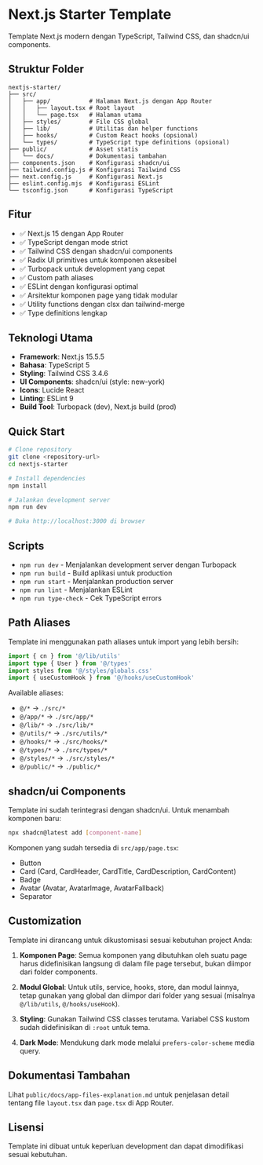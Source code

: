# Next.js Starter Template

Template Next.js modern dengan TypeScript, Tailwind CSS, dan shadcn/ui components.

## Struktur Folder

```
nextjs-starter/
├── src/
│   ├── app/           # Halaman Next.js dengan App Router
│   │   ├── layout.tsx # Root layout
│   │   └── page.tsx   # Halaman utama
│   ├── styles/        # File CSS global
│   ├── lib/           # Utilitas dan helper functions
│   ├── hooks/         # Custom React hooks (opsional)
│   └── types/         # TypeScript type definitions (opsional)
├── public/            # Asset statis
│   └── docs/          # Dokumentasi tambahan
├── components.json    # Konfigurasi shadcn/ui
├── tailwind.config.js # Konfigurasi Tailwind CSS
├── next.config.js     # Konfigurasi Next.js
├── eslint.config.mjs  # Konfigurasi ESLint
└── tsconfig.json      # Konfigurasi TypeScript
```

## Fitur

- ✅ Next.js 15 dengan App Router
- ✅ TypeScript dengan mode strict
- ✅ Tailwind CSS dengan shadcn/ui components
- ✅ Radix UI primitives untuk komponen aksesibel
- ✅ Turbopack untuk development yang cepat
- ✅ Custom path aliases
- ✅ ESLint dengan konfigurasi optimal
- ✅ Arsitektur komponen page yang tidak modular
- ✅ Utility functions dengan clsx dan tailwind-merge
- ✅ Type definitions lengkap

## Teknologi Utama

- **Framework**: Next.js 15.5.5
- **Bahasa**: TypeScript 5
- **Styling**: Tailwind CSS 3.4.6
- **UI Components**: shadcn/ui (style: new-york)
- **Icons**: Lucide React
- **Linting**: ESLint 9
- **Build Tool**: Turbopack (dev), Next.js build (prod)

## Quick Start

```bash
# Clone repository
git clone <repository-url>
cd nextjs-starter

# Install dependencies
npm install

# Jalankan development server
npm run dev

# Buka http://localhost:3000 di browser
```

## Scripts

- `npm run dev` - Menjalankan development server dengan Turbopack
- `npm run build` - Build aplikasi untuk production
- `npm run start` - Menjalankan production server
- `npm run lint` - Menjalankan ESLint
- `npm run type-check` - Cek TypeScript errors

## Path Aliases

Template ini menggunakan path aliases untuk import yang lebih bersih:

```typescript
import { cn } from '@/lib/utils'
import type { User } from '@/types'
import styles from '@/styles/globals.css'
import { useCustomHook } from '@/hooks/useCustomHook'
```

Available aliases:
- `@/*` → `./src/*`
- `@/app/*` → `./src/app/*`
- `@/lib/*` → `./src/lib/*`
- `@/utils/*` → `./src/utils/*`
- `@/hooks/*` → `./src/hooks/*`
- `@/types/*` → `./src/types/*`
- `@/styles/*` → `./src/styles/*`
- `@/public/*` → `./public/*`

## shadcn/ui Components

Template ini sudah terintegrasi dengan shadcn/ui. Untuk menambah komponen baru:

```bash
npx shadcn@latest add [component-name]
```

Komponen yang sudah tersedia di `src/app/page.tsx`:
- Button
- Card (Card, CardHeader, CardTitle, CardDescription, CardContent)
- Badge
- Avatar (Avatar, AvatarImage, AvatarFallback)
- Separator

## Customization

Template ini dirancang untuk dikustomisasi sesuai kebutuhan project Anda:

1. **Komponen Page**: Semua komponen yang dibutuhkan oleh suatu page harus didefinisikan langsung di dalam file page tersebut, bukan diimpor dari folder components.

2. **Modul Global**: Untuk utils, service, hooks, store, dan modul lainnya, tetap gunakan yang global dan diimpor dari folder yang sesuai (misalnya `@/lib/utils`, `@/hooks/useHook`).

3. **Styling**: Gunakan Tailwind CSS classes terutama. Variabel CSS kustom sudah didefinisikan di `:root` untuk tema.

4. **Dark Mode**: Mendukung dark mode melalui `prefers-color-scheme` media query.

## Dokumentasi Tambahan

Lihat `public/docs/app-files-explanation.md` untuk penjelasan detail tentang file `layout.tsx` dan `page.tsx` di App Router.

## Lisensi

Template ini dibuat untuk keperluan development dan dapat dimodifikasi sesuai kebutuhan.